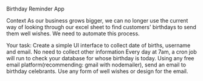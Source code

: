 


Birthday Reminder App

Context
As our business grows bigger, we can no longer use the current way of looking through our excel sheet to find customers' birthdays to send them well wishes. We need to automate this process. 

Your task:
Create a simple UI interface to collect date of births, username and email. No need to collect other information
Every day at 7am, a cron job will run to check your database for whose birthday is today.
Using any free email platform(recommending: gmail with nodemailer), send an email to birthday celebrants. Use any form of well wishes or design for the email.



